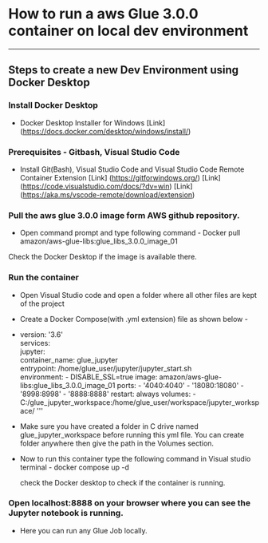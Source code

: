 # How to run a aws Glue 3.0.0 container on local dev environment  
***
## Steps to create a new Dev Environment using Docker Desktop
### Install Docker Desktop  
* Docker Desktop Installer for Windows 
[Link] (https://docs.docker.com/desktop/windows/install/)
### Prerequisites - Gitbash, Visual Studio Code
* Install Git(Bash), Visual Studio Code and Visual Studio Code Remote Container Extension
[Link] (https://gitforwindows.org/)
[Link] (https://code.visualstudio.com/docs/?dv=win)
[Link] (https://aka.ms/vscode-remote/download/extension)
### Pull the aws glue 3.0.0 image form AWS github repository. 
* Open command prompt and type following command - 
 Docker pull amazon/aws-glue-libs:glue_libs_3.0.0_image_01  

 Check the Docker Desktop if the image is available there. 
### Run the container 
* Open Visual Studio code and open a folder where all other files are kept of the project
* Create a Docker Compose(with .yml extension) file as shown below -    
* version: '3.6'    
  services:    
    jupyter:    
      container_name: glue_jupyter    
      entrypoint: /home/glue_user/jupyter/jupyter_start.sh    
      environment: 
        - DISABLE_SSL=true
      image: amazon/aws-glue-libs:glue_libs_3.0.0_image_01
      ports:
        - '4040:4040'
        - '18080:18080'
        - '8998:8998'
        - '8888:8888'
      restart: always
      volumes:
        - C:/glue_jupyter_workspace:/home/glue_user/workspace/jupyter_workspace/
'''
            
* Make sure you have created a folder in C drive named glue_jupyter_workspace before running this yml file. You can create folder anywhere then give the path in the Volumes section. 
* Now to run this container type the following command in Visual studio terminal - 
  docker compose up -d   
  
  check the Docker desktop to check if the container is running. 
### Open localhost:8888 on your browser where you can see the Jupyter notebook is running.  

 * Here you can run any Glue Job locally. 
